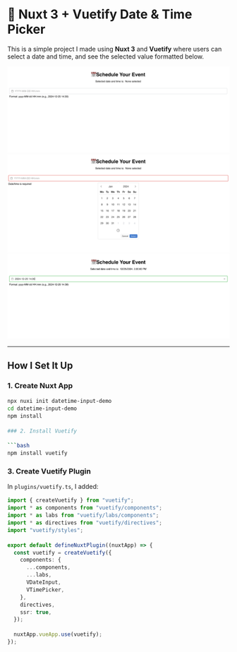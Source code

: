 # 📅 Nuxt 3 + Vuetify Date & Time Picker

This is a simple project I made using **Nuxt 3** and **Vuetify** where users can select a date and time, and see the selected value formatted below.

![Preview](./public/S1.png)
![Preview](./public/S2.png)
![Preview](./public/S3.png)

---

## How I Set It Up

### 1. Create Nuxt App

````bash
npx nuxi init datetime-input-demo
cd datetime-input-demo
npm install

### 2. Install Vuetify

```bash
npm install vuetify
````

### 3. Create Vuetify Plugin

In `plugins/vuetify.ts`, I added:

```ts
import { createVuetify } from "vuetify";
import * as components from "vuetify/components";
import * as labs from "vuetify/labs/components";
import * as directives from "vuetify/directives";
import "vuetify/styles";

export default defineNuxtPlugin((nuxtApp) => {
  const vuetify = createVuetify({
    components: {
      ...components,
      ...labs,
      VDateInput,
      VTimePicker,
    },
    directives,
    ssr: true,
  });

  nuxtApp.vueApp.use(vuetify);
});
```
